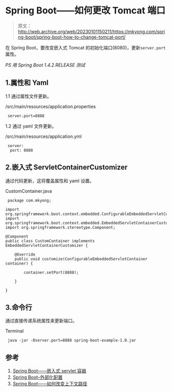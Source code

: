 # Spring Boot——如何更改 Tomcat 端口

> 原文：<http://web.archive.org/web/20230101150211/https://mkyong.com/spring-boot/spring-boot-how-to-change-tomcat-port/>

在 Spring Boot，要改变嵌入式 Tomcat 的初始化端口(8080)，更新`server.port`属性。

*PS 用 Spring Boot 1.4.2.RELEASE 测试*

## 1.属性和 Yaml

1.1 通过属性文件更新。

/src/main/resources/application.properties

```
 server.port=8888 
```

1.2 通过 yaml 文件更新。

/src/main/resources/application.yml

```
 server:
  port: 8888 
```

## 2.嵌入式 ServletContainerCustomizer

通过代码更新，这将覆盖属性和 yaml 设置。

CustomContainer.java

```
 package com.mkyong;

import org.springframework.boot.context.embedded.ConfigurableEmbeddedServletContainer;
import org.springframework.boot.context.embedded.EmbeddedServletContainerCustomizer;
import org.springframework.stereotype.Component;

@Component
public class CustomContainer implements EmbeddedServletContainerCustomizer {

	@Override
	public void customize(ConfigurableEmbeddedServletContainer container) {

		container.setPort(8888);

	}

} 
```

## 3.命令行

通过直接传递系统属性来更新端口。

Terminal

```
 java -jar -Dserver.port=8888 spring-boot-example-1.0.jar 
```

## 参考

1.  [Spring Boot——嵌入式 servlet 容器](http://web.archive.org/web/20220815221140/https://docs.spring.io/spring-boot/docs/current/reference/html/howto-embedded-servlet-containers.html)
2.  [Spring Boot–外部化配置](http://web.archive.org/web/20220815221140/https://docs.spring.io/spring-boot/docs/current/reference/html/boot-features-external-config.html)
3.  [Spring Boot——如何改变上下文路径](http://web.archive.org/web/20220815221140/http://www.mkyong.com/spring-boot/spring-boot-how-to-change-context-path/)

<input type="hidden" id="mkyong-current-postId" value="14221">
